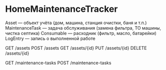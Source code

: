 # HomeMaintenanceTracker

Asset — объект учёта (дом, машина, станция очистки, баня и т.п.)
MaintenanceTask — задача обслуживания (замена фильтра, ТО машины, чистка септика)
Consumable — расходник (фильтр, масло, батарейки)
LogEntry — запись о выполненной работе

GET  /assets
POST /assets
GET  /assets/{id}
PUT  /assets/{id}
DELETE /assets/{id}

GET  /maintenance-tasks
POST /maintenance-tasks
